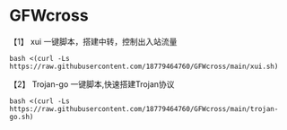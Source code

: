 # GFWcross

【1】 xui 一键脚本，搭建中转，控制出入站流量

```
bash <(curl -Ls https://raw.githubusercontent.com/18779464760/GFWcross/main/xui.sh)
```

【2】 Trojan-go 一键脚本,快速搭建Trojan协议

```
bash <(curl -Ls https://raw.githubusercontent.com/18779464760/GFWcross/main/trojan-go.sh)
```
